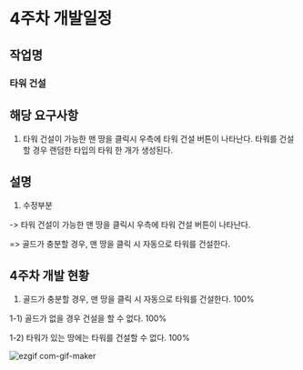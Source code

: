
# 4주차 개발일정


## 작업명

### 타워 건설



## 해당 요구사항  

1. 타워 건설이 가능한 맨 땅을 클릭시 우측에 타워 건설 버튼이 나타난다. 타워를 건설할 경우 랜덤한 타입의 타워 한 개가 생성된다.



## 설명

1. 수정부분

-> 타워 건설이 가능한 맨 땅을 클릭시 우측에 타워 건설 버튼이 나타난다.

=> 골드가 충분할 경우, 맨 땅을 클릭 시 자동으로 타워를 건설한다.



## 4주차 개발 현황

1. 골드가 충분할 경우, 맨 땅을 클릭 시 자동으로 타워를 건설한다. 100%

1-1) 골드가 없을 경우 건설을 할 수 없다. 100%

1-2) 타워가 있는 땅에는 타워를 건설할 수 없다. 100%


![ezgif com-gif-maker](https://user-images.githubusercontent.com/71679947/99326297-66957b80-28bb-11eb-8ad3-8a8708039429.gif)
